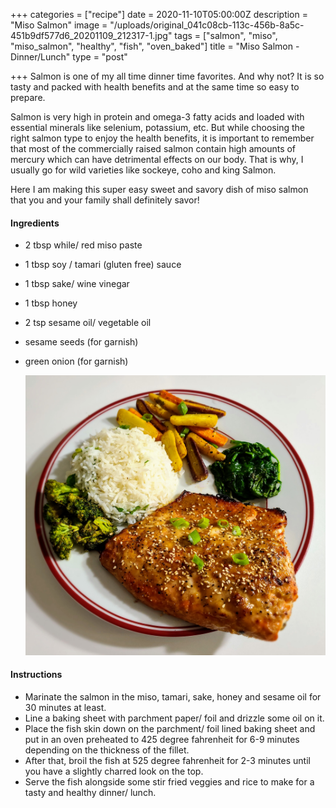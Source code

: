 +++
categories = ["recipe"]
date = 2020-11-10T05:00:00Z
description = "Miso Salmon"
image = "/uploads/original_041c08cb-113c-456b-8a5c-451b9df577d6_20201109_212317-1.jpg"
tags = ["salmon", "miso", "miso_salmon", "healthy", "fish", "oven_baked"]
title = "Miso Salmon - Dinner/Lunch"
type = "post"

+++
Salmon is one of my all time dinner time favorites. And why not? It is so tasty and packed with health benefits and at the same time so easy to prepare. 

Salmon is very high in protein and omega-3 fatty acids and loaded with essential minerals like selenium, potassium, etc. But while choosing the right salmon type to enjoy the health benefits, it is important to remember that most of the commercially raised salmon contain high amounts of mercury which can have detrimental effects on our body. That is why, I usually go for wild varieties like sockeye, coho and king Salmon. 

Here I am making this super easy sweet and savory dish of miso salmon that you and your family shall definitely savor!

#### Ingredients

* 2 tbsp while/ red miso paste
* 1 tbsp soy / tamari (gluten free) sauce
* 1 tbsp sake/ wine vinegar
* 1 tbsp honey
* 2 tsp sesame oil/ vegetable oil 
* sesame seeds (for garnish)
* green onion (for garnish)

  ![](/uploads/20201109_204918.jpg)

#### Instructions

* Marinate the salmon in the miso, tamari, sake, honey and sesame oil for 30 minutes at least.
* Line a baking sheet with parchment paper/ foil and drizzle some oil on it.
* Place the fish skin down on the parchment/ foil lined baking sheet and put in an oven preheated to 425 degree fahrenheit for 6-9 minutes depending on the thickness of the fillet.
* After that, broil the fish at 525 degree fahrenheit for 2-3 minutes until you have a slightly charred look on the top.
* Serve the fish alongside some stir fried veggies and rice to make for a tasty and healthy dinner/ lunch.